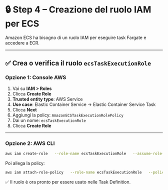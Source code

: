 # 🔒 Step 4 – Creazione del ruolo IAM per ECS

Amazon ECS ha bisogno di un ruolo IAM per eseguire task Fargate e accedere a ECR.

---

## ✅ Crea o verifica il ruolo `ecsTaskExecutionRole`

### Opzione 1: Console AWS

1. Vai su **IAM > Roles**
2. Clicca **Create Role**
3. **Trusted entity type**: AWS Service
4. **Use case**: Elastic Container Service → Elastic Container Service Task
5. Clicca **Next**
6. Aggiungi la policy: `AmazonECSTaskExecutionRolePolicy`
7. Dai un nome: `ecsTaskExecutionRole`
8. Clicca **Create Role**

---

### Opzione 2: AWS CLI

```bash
aws iam create-role   --role-name ecsTaskExecutionRole   --assume-role-policy-document file://trust-policy.json
```

Poi allega la policy:

```bash
aws iam attach-role-policy   --role-name ecsTaskExecutionRole   --policy-arn arn:aws:iam::aws:policy/service-role/AmazonECSTaskExecutionRolePolicy
```

✅ Il ruolo è ora pronto per essere usato nelle Task Definition.
